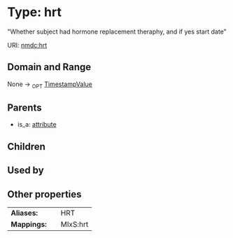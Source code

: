 
# Type: hrt


"Whether subject had hormone replacement theraphy, and if yes start date"

URI: [nmdc:hrt](https://microbiomedata/meta/hrt)


## Domain and Range

None ->  <sub>OPT</sub> [TimestampValue](TimestampValue.md)

## Parents

 *  is_a: [attribute](attribute.md)

## Children


## Used by


## Other properties

|  |  |  |
| --- | --- | --- |
| **Aliases:** | | HRT |
| **Mappings:** | | MIxS:hrt |

